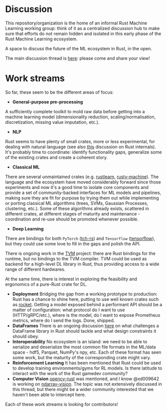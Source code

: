 # Discussion
This repository/organization is the home of an informal Rust Machine Learning working group: think of it as a centralized discussion hub to make sure that efforts do not remain hidden and isolated in this early phase of the Rust Machine Learning ecosystem.

A space to discuss the future of the ML ecosystem in Rust, in the open.

The main discussion thread is [here](https://github.com/rust-ml/discussion/issues/1): please come and share your view!

# Work streams

So far, these seem to be the different areas of focus:
- **General-purpose pre-processing**

A sufficiently complete toolkit to mold raw data before getting into a machine learning model (dimensionality reduction, scaling/normalisation, discretization, missing value imputation, etc.).

- **NLP**

Rust seems to have plenty of small crates, more or less experimental, for dealing with natural language (see also [this](https://users.rust-lang.org/t/interest-for-nlp-in-rust/15331) discussion on Rust internals). It's probably time to coordinate: identify functionality gaps, generalize some of the existing crates and create a coherent story.

- **Classical ML**

There are several unmaintained crates (e.g. [rustlearn](https://github.com/maciejkula/rustlearn), [rusty-machine](https://github.com/AtheMathmo/rusty-machine)). The language and the ecosystem have moved considerably forward since those experiments and now it's a good time to isolate core components and provide a set of community-backed interfaces for ML models and pipelines, making sure they are fit for purpose by trying them out while implementing or porting classical ML algorithms (trees, SVMs, Gaussian Processes, clustering, etc.). Some of these algorithms already exists, scattered in different crates, at different stages of maturity and maintenance - coordination and re-use should be promoted whenever possible.

- **Deep Learning**

There are bindings for both `PyTorch` ([tch-rs](https://github.com/LaurentMazare/tch-rs)) and `Tensorflow` ([tensorflow](https://github.com/tensorflow/rust)), but they could use some love to fill in the gaps and polish the API.

There is ongoing work in the [TVM](https://tvm.ai/) project: there are Rust bindings for the runtime, but no bindings to the TVM compiler. TVM could be used as backend for a high-level DL library in Rust, thus providing access to a wide range of different hardwares.

At the same time, there is interest in exploring the feasibility and ergonomics of a pure-Rust crate for DL.

- **Deployment**
Bridging the gap from a working prototype to production: Rust has a chance to shine here, putting to use well known crates such as [rocket](https://rocket.rs/). Getting a model exposed behind a performant API should be a matter of configuration: what protocol do I want to use (HTTP/gRPC/etc.), where is the model, do I want to expose Prometheus metrics, where do I send the logs. Done, shipped.
- **DataFrames**
There is an ongoing discussion [here](https://github.com/rust-dataframe/discussion/issues) on what challenges a DataFrame library in Rust should tackle and what design constraints it should obey.
- **Interoperability**
No ecosystem is an island: we need to be able to serialize and deserialize the most common file formats in the ML/data space - hdf5, Parquet, NumPy's npy, etc.
Each of these format has seen some work, but the maturity of the corresponding crate might vary.
- **Reinforcement Learning**
It has been mentioned that Rust could be used to develop training environments/gyms for RL models. Is there latitude to interact with the work of the Rust gamedev community?
- **Computer Vision**
[opencv-rust](https://github.com/twistedfall/opencv-rust) was mentioned, and I know @xd009642 is working on [ndarray-vision](https://github.com/xd009642/ndarray-vision). The topic was not extensively discussed in this thread, but there might be a wider community interested that we haven't been able to intercept here.


Each of these work streams is looking for contributors!

